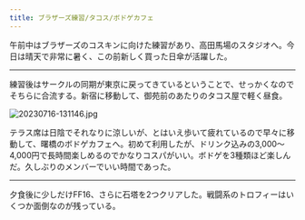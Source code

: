 ```yaml
---
title: ブラザーズ練習/タコス/ボドゲカフェ
---
```


午前中はブラザーズのコスキンに向けた練習があり、高田馬場のスタジオへ。今日は晴天で非常に暑く、この前新しく買った日傘が活躍した。

---

練習後はサークルの同期が東京に戻ってきているということで、せっかくなのでそちらに合流する。新宿に移動して、御苑前のあたりのタコス屋で軽く昼食。

![20230716-131146.jpg](https://ceshmina-photos.s3.ap-northeast-1.amazonaws.com/medium/202307/20230716-131146.jpg)

テラス席は日陰でそれなりに涼しいが、とはいえ歩いて疲れているので早々に移動して、曙橋のボドゲカフェへ。初めて利用したが、ドリンク込みの3,000〜4,000円で長時間楽しめるのでかなりコスパがいい。ボドゲを3種類ほど楽しんだ。久しぶりのメンバーでいい時間であった。

---

夕食後に少しだけFF16、さらに石塔を2つクリアした。戦闘系のトロフィーはいくつか面倒なのが残っている。
